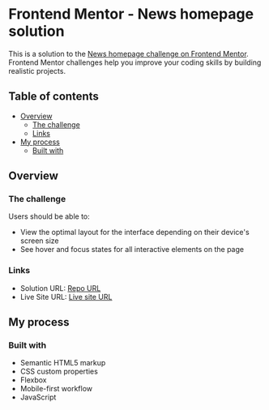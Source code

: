 # Frontend Mentor - News homepage solution

This is a solution to the [News homepage challenge on Frontend Mentor](https://www.frontendmentor.io/challenges/news-homepage-H6SWTa1MFl). Frontend Mentor challenges help you improve your coding skills by building realistic projects.

## Table of contents

- [Overview](#overview)
  - [The challenge](#the-challenge)
  - [Links](#links)
- [My process](#my-process)
  - [Built with](#built-with)

## Overview

### The challenge

Users should be able to:

- View the optimal layout for the interface depending on their device's screen size
- See hover and focus states for all interactive elements on the page

### Links

- Solution URL: [Repo URL](https://github.com/omarmohy98/News-homepage)
- Live Site URL: [Live site URL](https://news-homepage-cbwx.onrender.com)

## My process

### Built with

- Semantic HTML5 markup
- CSS custom properties
- Flexbox
- Mobile-first workflow
- JavaScript
